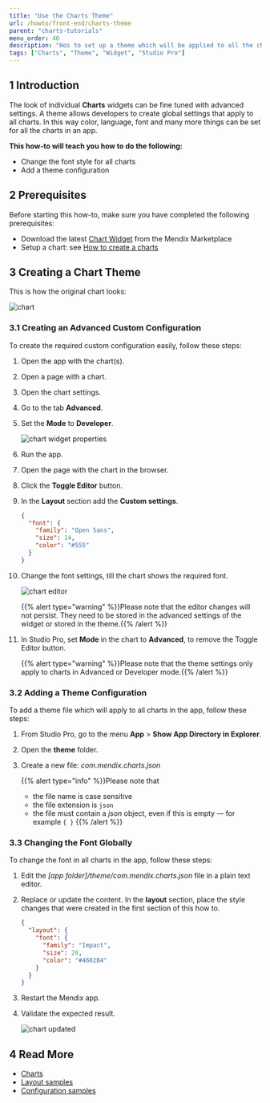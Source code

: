 ```yaml
---
title: "Use the Charts Theme"
url: /howto/front-end/charts-theme
parent: "charts-tutorials"
menu_order: 40
description: "Hos to set up a theme which will be applied to all the charts created with charts widgets in an app"
tags: ["Charts", "Theme", "Widget", "Studio Pro"]
---
```


## 1 Introduction

The look of individual **Charts** widgets can be fine tuned with advanced settings. A theme allows developers to create global settings that apply to all charts. In this way color, language, font and many more things can be set for all the charts in an app.

**This how-to will teach you how to do the following:**

* Change the font style for all charts
* Add a theme configuration

## 2 Prerequisites

Before starting this how-to, make sure you have completed the following prerequisites:

* Download the latest [Chart Widget](/appstore/widgets/charts) from the Mendix Marketplace
* Setup a chart: see [How to create a charts](charts-basic-create)

## 3 Creating a Chart Theme

This is how the original chart looks:

![chart](/attachments/howto/front-end/charts-tutorials/charts-theme/charts-toggle-editor.png)

### 3.1 Creating an Advanced Custom Configuration

To create the required custom configuration easily, follow these steps:

1. Open the app with the chart(s).

1. Open a page with a chart.

1. Open the chart settings.

1. Go to the tab **Advanced**.

1. Set the **Mode** to **Developer**.

    ![chart widget properties](/attachments/howto/front-end/charts-tutorials/charts-theme/charts-widget-properties-advanced.png)

1. Run the app.

1. Open the page with the chart in the browser.

1. Click the **Toggle Editor** button.

1. In the **Layout** section add the **Custom settings**.

    ```json
    {
      "font": {
        "family": "Open Sans",
        "size": 14,
        "color": "#555"
      }
    }
    ```

1. Change the font settings, till the chart shows the required font.

    ![chart editor](/attachments/howto/front-end/charts-tutorials/charts-theme/charts-toggle-editor-open.png)

    {{% alert type="warning" %}}Please note that the editor changes will not persist. They need to be stored in the advanced settings of the widget or stored in the theme.{{% /alert %}}

12. In Studio Pro, set **Mode** in the chart to **Advanced**, to remove the Toggle Editor button.

    {{% alert type="warning" %}}Please note that the theme settings only apply to charts in Advanced or Developer mode.{{% /alert %}}

### 3.2 Adding a Theme Configuration

To add a theme file which will apply to all charts in the app, follow these steps:

1. From Studio Pro, go to the menu **App** > **Show App Directory in Explorer**.

1. Open the **theme** folder.

1. Create a new file: *com.mendix.charts.json*

    {{% alert type="info" %}}Please note that<br/>
    * the file name is case sensitive<br/>
    * the file extension is `json`<br/>
    * the file must contain a *json* object, even if this is empty — for example `{ }`
    {{% /alert %}}

### 3.3 Changing the Font Globally

To change the font in all charts in the app, follow these steps:

1. Edit the *[app folder]/theme/com.mendix.charts.json* file in a plain text editor.

1. Replace or update the content. In the **layout** section, place the style changes that were created in the first section of this how to.

    ```json
    {
      "layout": {
        "font": {
          "family": "Impact",
          "size": 20,
          "color": "#4682B4"
        }
      }
    }
    ```

1. Restart the Mendix app.

1. Validate the expected result.

    ![chart updated](/attachments/howto/front-end/charts-tutorials/charts-theme/charts-toggle-editor-changed.png)

## 4 Read More

* [Charts](/refguide/chart-widgets)
* [Layout samples](/refguide/charts-advanced-cheat-sheet#layout-all)
* [Configuration samples](/refguide/charts-advanced-cheat-sheet#config-options)
